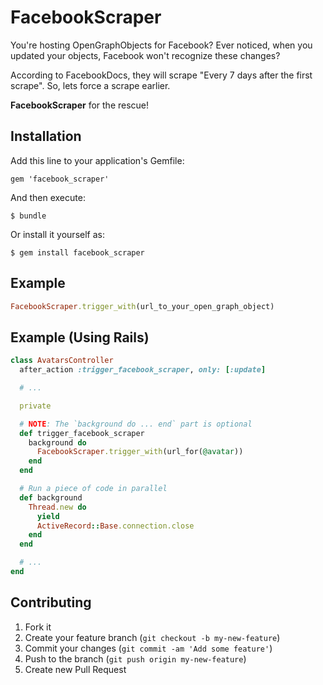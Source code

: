 # FacebookScraper

You're hosting OpenGraphObjects for Facebook?
Ever noticed, when you updated your objects, Facebook won't recognize
these changes?

According to FacebookDocs, they will scrape
"Every 7 days after the first scrape".
So, lets force a scrape earlier.

**FacebookScraper** for the rescue!

## Installation

Add this line to your application's Gemfile:

    gem 'facebook_scraper'

And then execute:

    $ bundle

Or install it yourself as:

    $ gem install facebook_scraper

## Example

```ruby
FacebookScraper.trigger_with(url_to_your_open_graph_object)
```

## Example (Using Rails)

```ruby
class AvatarsController
  after_action :trigger_facebook_scraper, only: [:update]

  # ...

  private

  # NOTE: The `background do ... end` part is optional
  def trigger_facebook_scraper
    background do
      FacebookScraper.trigger_with(url_for(@avatar))
    end
  end

  # Run a piece of code in parallel
  def background
    Thread.new do
      yield
      ActiveRecord::Base.connection.close
    end
  end

  # ...
end
```

## Contributing

1. Fork it
2. Create your feature branch (`git checkout -b my-new-feature`)
3. Commit your changes (`git commit -am 'Add some feature'`)
4. Push to the branch (`git push origin my-new-feature`)
5. Create new Pull Request
